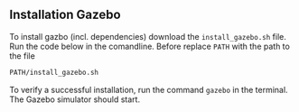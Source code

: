 ## Installation Gazebo
To install gazbo (incl. dependencies) download the `install_gazebo.sh` file.  Run the code below in the comandline. Before replace <code>PATH</code> with the path to the file
```bash
PATH/install_gazebo.sh 
```
To verify a successful installation, run the command <code>gazebo</code> in the terminal. The Gazebo simulator should start.
